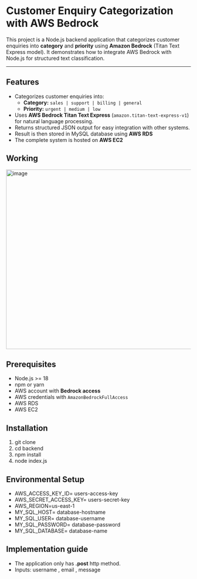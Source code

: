 # Customer Enquiry Categorization with AWS Bedrock

This project is a Node.js backend application that categorizes customer enquiries into **category** and **priority** using **Amazon Bedrock** (Titan Text Express model). It demonstrates how to integrate AWS Bedrock with Node.js for structured text classification.

---

## Features

- Categorizes customer enquiries into:
  - **Category:** `sales | support | billing | general`
  - **Priority:** `urgent | medium | low`
- Uses **AWS Bedrock Titan Text Express** (`amazon.titan-text-express-v1`) for natural language processing.
- Returns structured JSON output for easy integration with other systems.
- Result is then stored in MySQL database using  **AWS RDS**
- The complete system is hosted on **AWS EC2**

## Working 
<img width="1489" height="490" alt="image" src="https://github.com/user-attachments/assets/6865fcd5-9ac2-423f-ba34-3a9486adf2e3" />


## Prerequisites

- Node.js >= 18
- npm or yarn
- AWS account with **Bedrock access**
- AWS credentials with `AmazonBedrockFullAccess`
- AWS RDS
- AWS EC2

## Installation
1. git clone <repo-url>
2. cd backend
3. npm install
4. node index.js

## Environmental Setup
- AWS_ACCESS_KEY_ID= users-access-key
- AWS_SECRET_ACCESS_KEY= users-secret-key
- AWS_REGION=us-east-1
- MY_SQL_HOST= database-hostname
- MY_SQL_USER= database-username
- MY_SQL_PASSWORD= database-password
- MY_SQL_DATABASE= database-name

## Implementation guide
- The application only has **.post** http method. 
- Inputs: username , email , message
